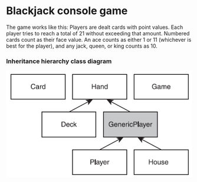 # Blackjack console game

The game works like this: Players are dealt cards with point values. Each player tries to reach a total of 21 without
exceeding that amount. Numbered cards count as their face value. An ace counts as either 1 or 11 (whichever is best for the player), and any jack, queen, or king counts as 10.

### Inheritance hierarchy class diagram

![Class diagram](inheritance-hierarchy-classes-diagram.png)